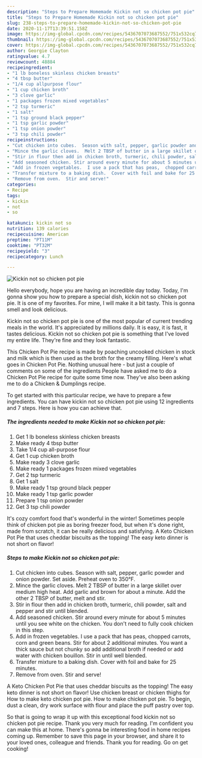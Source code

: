 ```yaml
---
description: "Steps to Prepare Homemade Kickin not so chicken pot pie"
title: "Steps to Prepare Homemade Kickin not so chicken pot pie"
slug: 238-steps-to-prepare-homemade-kickin-not-so-chicken-pot-pie
date: 2020-11-17T13:39:51.158Z
image: https://img-global.cpcdn.com/recipes/5436707073687552/751x532cq70/kickin-not-so-chicken-pot-pie-recipe-main-photo.jpg
thumbnail: https://img-global.cpcdn.com/recipes/5436707073687552/751x532cq70/kickin-not-so-chicken-pot-pie-recipe-main-photo.jpg
cover: https://img-global.cpcdn.com/recipes/5436707073687552/751x532cq70/kickin-not-so-chicken-pot-pie-recipe-main-photo.jpg
author: Georgie Clayton
ratingvalue: 4.7
reviewcount: 48884
recipeingredient:
- "1 lb boneless skinless chicken breasts"
- "4 tbsp butter"
- "1/4 cup allpurpose flour"
- "1 cup chicken broth"
- "3 clove garlic"
- "1 packages frozen mixed vegetables"
- "2 tsp turmeric"
- "1 salt"
- "1 tsp ground black pepper"
- "1 tsp garlic powder"
- "1 tsp onion powder"
- "3 tsp chili powder"
recipeinstructions:
- "Cut chicken into cubes.  Season with salt, pepper, garlic powder and onion powder.  Set aside. Preheat oven to 350°F."
- "Mince the garlic cloves.  Melt 2 TBSP of butter in a large skillet over medium high heat.  Add garlic and brown for about a minute.  Add the other 2 TBSP of butter, melt and stir."
- "Stir in flour then add in chicken broth, turmeric, chili powder, salt and pepper and stir until blended."
- "Add seasoned chicken. Stir around every minute for about 5 minutes until you see white on the chicken. You don&#39;t need to fully cook chicken in this step."
- "Add in frozen vegetables.  I use a pack that has peas,  chopped carrots, corn and green beans. Stir for about 2 additional minutes. You want a thick sauce but not chunky so add additional broth if needed or add water with chicken bouillon. Stir in until well blended."
- "Transfer mixture to a baking dish.  Cover with foil and bake for 25 minutes."
- "Remove from oven.  Stir and serve!"
categories:
- Recipe
tags:
- kickin
- not
- so

katakunci: kickin not so 
nutrition: 139 calories
recipecuisine: American
preptime: "PT11M"
cooktime: "PT32M"
recipeyield: "3"
recipecategory: Lunch

---
```



![Kickin not so chicken pot pie](https://img-global.cpcdn.com/recipes/5436707073687552/751x532cq70/kickin-not-so-chicken-pot-pie-recipe-main-photo.jpg)

Hello everybody, hope you are having an incredible day today. Today, I'm gonna show you how to prepare a special dish, kickin not so chicken pot pie. It is one of my favorites. For mine, I will make it a bit tasty. This is gonna smell and look delicious.

Kickin not so chicken pot pie is one of the most popular of current trending meals in the world. It's appreciated by millions daily. It is easy, it is fast, it tastes delicious. Kickin not so chicken pot pie is something that I've loved my entire life. They're fine and they look fantastic.

This Chicken Pot Pie recipe is made by poaching uncooked chicken in stock and milk which is then used as the broth for the creamy filling. Here&#39;s what goes in Chicken Pot Pie. Nothing unusual here - but just a couple of comments on some of the ingredients People have asked me to do a Chicken Pot Pie recipe for quite some time now. They&#39;ve also been asking me to do a Chicken &amp; Dumplings recipe.


To get started with this particular recipe, we have to prepare a few ingredients. You can have kickin not so chicken pot pie using 12 ingredients and 7 steps. Here is how you can achieve that.

<!--inarticleads1-->

##### The ingredients needed to make Kickin not so chicken pot pie:

1. Get 1 lb boneless skinless chicken breasts
1. Make ready 4 tbsp butter
1. Take 1/4 cup all-purpose flour
1. Get 1 cup chicken broth
1. Make ready 3 clove garlic
1. Make ready 1 packages frozen mixed vegetables
1. Get 2 tsp turmeric
1. Get 1 salt
1. Make ready 1 tsp ground black pepper
1. Make ready 1 tsp garlic powder
1. Prepare 1 tsp onion powder
1. Get 3 tsp chili powder


It&#39;s cozy comfort food that&#39;s wonderful in the winter! Sometimes people think of chicken pot pie as boring freezer food, but when it&#39;s done right, made from scratch, it can be really delicious and satisfying. A Keto Chicken Pot Pie that uses cheddar biscuits as the topping! The easy keto dinner is not short on flavor! 

<!--inarticleads2-->

##### Steps to make Kickin not so chicken pot pie:

1. Cut chicken into cubes.  Season with salt, pepper, garlic powder and onion powder.  Set aside. Preheat oven to 350°F.
1. Mince the garlic cloves.  Melt 2 TBSP of butter in a large skillet over medium high heat.  Add garlic and brown for about a minute.  Add the other 2 TBSP of butter, melt and stir.
1. Stir in flour then add in chicken broth, turmeric, chili powder, salt and pepper and stir until blended.
1. Add seasoned chicken. Stir around every minute for about 5 minutes until you see white on the chicken. You don&#39;t need to fully cook chicken in this step.
1. Add in frozen vegetables.  I use a pack that has peas,  chopped carrots, corn and green beans. Stir for about 2 additional minutes. You want a thick sauce but not chunky so add additional broth if needed or add water with chicken bouillon. Stir in until well blended.
1. Transfer mixture to a baking dish.  Cover with foil and bake for 25 minutes.
1. Remove from oven.  Stir and serve!


A Keto Chicken Pot Pie that uses cheddar biscuits as the topping! The easy keto dinner is not short on flavor! Use chicken breast or chicken thighs for How to make keto chicken pot pie. How to make chicken pot pie. To begin, dust a clean, dry work surface with flour and place the puff pastry over top. 

So that is going to wrap it up with this exceptional food kickin not so chicken pot pie recipe. Thank you very much for reading. I'm confident you can make this at home. There's gonna be interesting food in home recipes coming up. Remember to save this page in your browser, and share it to your loved ones, colleague and friends. Thank you for reading. Go on get cooking!

